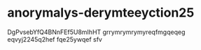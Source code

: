 # anorymalys-derymteeyction25
DgPvsebYfQ4BNnFEf5U8mIhHT
grrymrymrymyreqfmgqeqeg
eqvyj2245q2hef
fqe25ywqef
sfv
